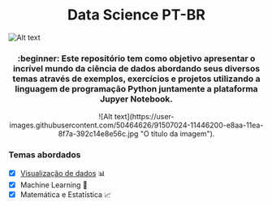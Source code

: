 <h1 align="center">Data Science PT-BR</h1>

![Alt text](https://user-images.githubusercontent.com/50464626/91507024-11446200-e8aa-11ea-8f7a-392c14e8e56c.jpg "O título da imagem")

<h3 align="center">:beginner: Este repositório tem como objetivo apresentar o incrível mundo da ciência de dados abordando seus diversos temas através de exemplos, exercícios e projetos utilizando a linguagem de programação Python juntamente a plataforma Jupyer Notebook.</h3>

<p align="center">![Alt text](https://user-images.githubusercontent.com/50464626/91507024-11446200-e8aa-11ea-8f7a-392c14e8e56c.jpg "O título da imagem").</p>

### Temas abordados

- [x] [Visualização de dados](https://github.com/LucasKiraly/DataScience-PTBR/tree/master/Visualização%20de%20dados) :bar_chart:
- [x] Machine Learning :robot:
- [x] Matemática e Estatística :chart_with_upwards_trend:
